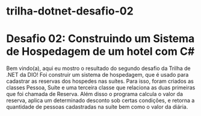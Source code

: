 # trilha-dotnet-desafio-02

# Desafio 02: Construindo um Sistema de Hospedagem de um hotel com C#

Bem vindo(a), aqui eu mostro o resultado do segundo desafio da Trilha de .NET da DIO! Foi construir um sistema de hospedagem, que é usado para cadastrar as reservas dos hospedes nas suítes. Para isso, foram criados as classes Pessoa, Suíte e uma terceira classe que relaciona as duas primeiras que foi chamada de Reserva. Além disso o programa calcula o valor da reserva, aplica um determinado desconto sob certas condições, e retorna a quantidade de pessoas cadastradas na suíte bem como o valor da diária.
